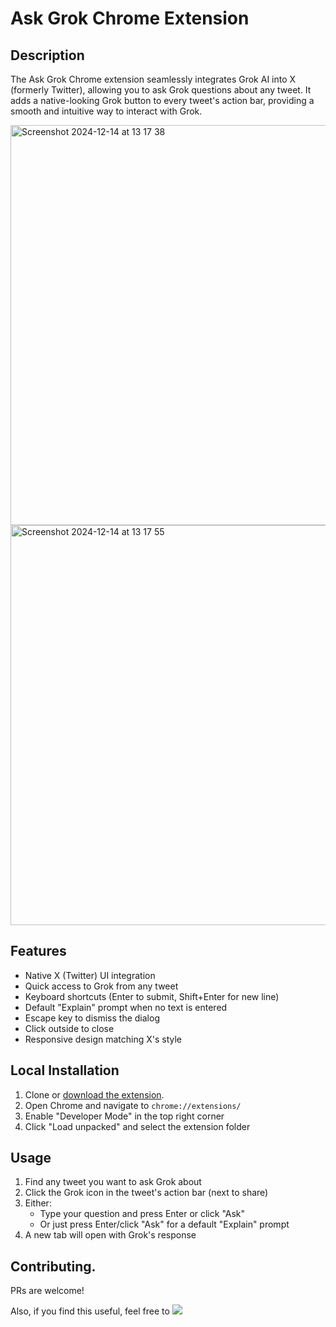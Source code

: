 # Ask Grok Chrome Extension

## Description
The Ask Grok Chrome extension seamlessly integrates Grok AI into X (formerly Twitter), allowing you to ask Grok questions about any tweet. It adds a native-looking Grok button to every tweet's action bar, providing a smooth and intuitive way to interact with Grok.

<img width="640" alt="Screenshot 2024-12-14 at 13 17 38" src="https://github.com/user-attachments/assets/b3f6b53b-0f6e-4228-99ba-2530d5d0d50d" />
<img width="640" alt="Screenshot 2024-12-14 at 13 17 55" src="https://github.com/user-attachments/assets/f76995e4-0d62-48b1-aa59-4502c9e93aa7" />

## Features
- Native X (Twitter) UI integration
- Quick access to Grok from any tweet
- Keyboard shortcuts (Enter to submit, Shift+Enter for new line)
- Default "Explain" prompt when no text is entered
- Escape key to dismiss the dialog
- Click outside to close
- Responsive design matching X's style

## Local Installation
1. Clone or [download the extension](https://github.com/mihneadb/ask-grok/archive/refs/heads/main.zip).
2. Open Chrome and navigate to `chrome://extensions/`
3. Enable "Developer Mode" in the top right corner
4. Click "Load unpacked" and select the extension folder

## Usage
1. Find any tweet you want to ask Grok about
2. Click the Grok icon in the tweet's action bar (next to share)
3. Either:
   - Type your question and press Enter or click "Ask"
   - Or just press Enter/click "Ask" for a default "Explain" prompt
4. A new tab will open with Grok's response

## Contributing.

PRs are welcome! 

Also, if you find this useful, feel free to <a href="https://www.buymeacoffee.com/pXhXnSXSbN"><img src="https://img.buymeacoffee.com/button-api/?text=Buy me a coffee.&emoji=&slug=pXhXnSXSbN&button_colour=FFDD00&font_colour=000000&font_family=Cookie&outline_colour=000000&coffee_colour=ffffff" /></a>
